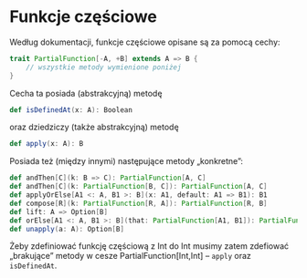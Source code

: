 # Funkcje częściowe

Według dokumentacji, funkcje częściowe opisane są za pomocą cechy:

```scala
trait PartialFunction[-A, +B] extends A => B {
    // wszystkie metody wymienione poniżej
}
```

Cecha ta posiada (abstrakcyjną) metodę

```scala
def isDefinedAt(x: A): Boolean
```

oraz dziedziczy (także abstrakcyjną) metodę

```scala
def apply(x: A): B
```

Posiada też (między innymi) następujące metody „konkretne”:

```scala
def andThen[C](k: B => C): PartialFunction[A, C]
def andThen[C](k: PartialFunction[B, C]): PartialFunction[A, C]
def applyOrElse[A1 <: A, B1 >: B](x: A1, default: A1 => B1): B1
def compose[R](k: PartialFunction[R, A]): PartialFunction[R, B]
def lift: A => Option[B]
def orElse[A1 <: A, B1 >: B](that: PartialFunction[A1, B1]): PartialFunction[A1, B1]
def unapply(a: A): Option[B]
```

Żeby zdefiniować funkcję częściową z Int do Int musimy zatem zdefiować „brakujące” metody
w cesze PartialFunction[Int,Int] – `apply` oraz `isDefinedAt`.
